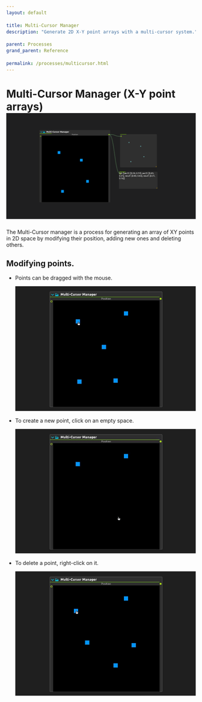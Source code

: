 ```yaml
---
layout: default

title: Multi-Cursor Manager
description: "Generate 2D X-Y point arrays with a multi-cursor system."

parent: Processes
grand_parent: Reference

permalink: /processes/multicursor.html
---
```


# Multi-Cursor Manager (X-Y point arrays)![loading-ag-212](../../../../assets/images/reference/processes/multi-cursor/multicursor_main.png)

The Multi-Cursor manager is a process for generating an array of XY points in 2D space by modifying their position, adding new ones and deleting others.



## Modifying points.

- Points can be dragged with the mouse.
  
  <img title="" src="../../../../assets/images/reference/processes/multi-cursor/multicursor_move.gif" alt="" width="480">

- To create a new point, click on an empty space.
  
  <img title="" src="../../../../assets/images/reference/processes/multi-cursor/multicursor_add.gif" alt="" width="480">

- To delete a point, right-click on it.
  
  <img title="" src="../../../../assets/images/reference/processes/multi-cursor/multicursor_remove.gif" alt="" width="480">
